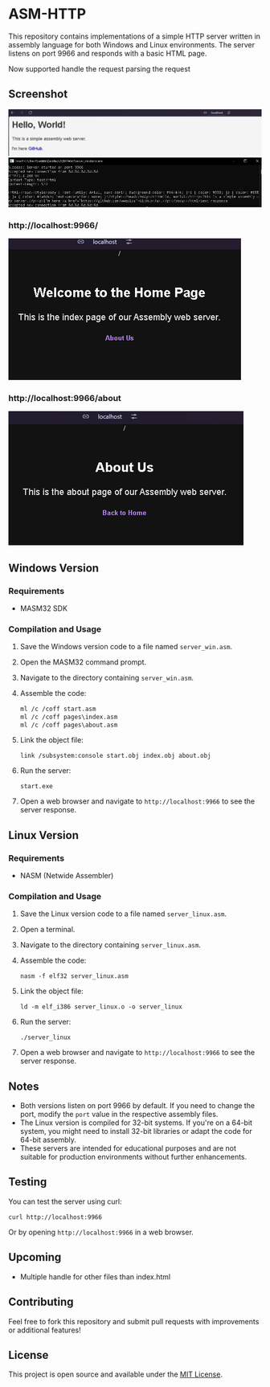 # ASM-HTTP

This repository contains implementations of a simple HTTP server written in assembly language for both Windows and Linux environments. The server listens on port 9966 and responds with a basic HTML page.

Now supported handle the request parsing the request

## Screenshot

![Browser Screenshot](images/browser.png)
![Console Screenshot](images/console.png)
### http://localhost:9966/
![Browser Screenshot](images/about.png)
### http://localhost:9966/about
![Console Screenshot](images/home.png)
## Windows Version

### Requirements
- MASM32 SDK

### Compilation and Usage

1. Save the Windows version code to a file named `server_win.asm`.

2. Open the MASM32 command prompt.

3. Navigate to the directory containing `server_win.asm`.

4. Assemble the code:
   ```
   ml /c /coff start.asm
   ml /c /coff pages\index.asm
   ml /c /coff pages\about.asm
   ```

5. Link the object file:
   ```
   link /subsystem:console start.obj index.obj about.obj
   ```

6. Run the server:
   ```
   start.exe
   ```

7. Open a web browser and navigate to `http://localhost:9966` to see the server response.

## Linux Version

### Requirements
- NASM (Netwide Assembler)

### Compilation and Usage

1. Save the Linux version code to a file named `server_linux.asm`.

2. Open a terminal.

3. Navigate to the directory containing `server_linux.asm`.

4. Assemble the code:
   ```
   nasm -f elf32 server_linux.asm
   ```

5. Link the object file:
   ```
   ld -m elf_i386 server_linux.o -o server_linux
   ```

6. Run the server:
   ```
   ./server_linux
   ```

7. Open a web browser and navigate to `http://localhost:9966` to see the server response.

## Notes

- Both versions listen on port 9966 by default. If you need to change the port, modify the `port` value in the respective assembly files.
- The Linux version is compiled for 32-bit systems. If you're on a 64-bit system, you might need to install 32-bit libraries or adapt the code for 64-bit assembly.
- These servers are intended for educational purposes and are not suitable for production environments without further enhancements.

## Testing

You can test the server using curl:

```
curl http://localhost:9966
```

Or by opening `http://localhost:9966` in a web browser.

## Upcoming

- Multiple handle for other files than index.html



## Contributing

Feel free to fork this repository and submit pull requests with improvements or additional features!

## License

This project is open source and available under the [MIT License](LICENSE).
